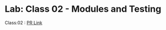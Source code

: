 # Lab: Class 02 - Modules and Testing

Class:02 : [PR Link](https://github.com/Mohammad-Abdul-Ghafour/math-series/pull/1)